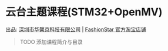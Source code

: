 # 云台主题课程(STM32+OpenMV)



出品: [深圳市华馨京科技有限公司](https://fashionstar.asia/) | [FashionStar 官方淘宝店铺](https://shop553323205.taobao.com)　



> TODO 添加课程简介与目录